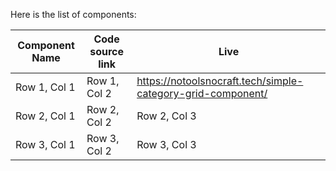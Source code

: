 Here is the list of components:

| Component Name   | Code source link    | Live    |
|--------------|--------------|--------------|
| Row 1, Col 1 | Row 1, Col 2 | https://notoolsnocraft.tech/simple-category-grid-component/ |
| Row 2, Col 1 | Row 2, Col 2 | Row 2, Col 3 |
| Row 3, Col 1 | Row 3, Col 2 | Row 3, Col 3 |
